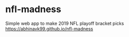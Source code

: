 # nfl-madness
Simple web app to make 2019 NFL playoff bracket picks
https://abhinavk99.github.io/nfl-madness
